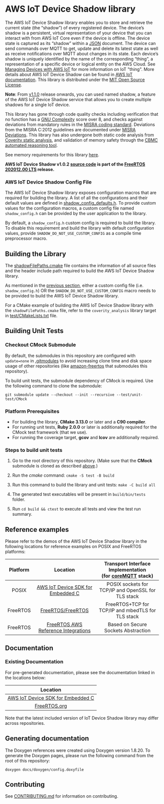 # AWS IoT Device Shadow library

The AWS IoT Device Shadow library enables you to store and retrieve the current state (the “shadow”) of every registered device. The device’s shadow is a persistent, virtual representation of your device that you can interact with from AWS IoT Core even if the device is offline. The device state is captured as its “shadow” within a [JSON](https://www.json.org/) document. The device can send commands over MQTT to get, update and delete its latest state as well as receive notifications over MQTT about changes in its state. Each device’s shadow is uniquely identified by the name of the corresponding “thing”, a representation of a specific device or logical entity on the AWS Cloud. See [Managing Devices with AWS IoT](https://docs.aws.amazon.com/iot/latest/developerguide/iot-thing-management.html) for more information on IoT "thing". More details about AWS IoT Device Shadow can be found in [AWS IoT documentation](https://docs.aws.amazon.com/iot/latest/developerguide/iot-device-shadows.html). This library is distributed under the [MIT Open Source License](LICENSE). 

**Note**: From [v1.1.0](https://github.com/aws/Device-Shadow-for-AWS-IoT-embedded-sdk/tree/v1.1.0) release onwards, you can used named shadow, a feature of the AWS IoT Device Shadow service that allows you to create multiple shadows for a single IoT device.

This library has gone through code quality checks including verification that no function has a [GNU Complexity](https://www.gnu.org/software/complexity/manual/complexity.html) score over 8, and checks against deviations from mandatory rules in the [MISRA coding standard](https://www.misra.org.uk). Deviations from the MISRA C:2012 guidelines are documented under [MISRA Deviations](MISRA.md). This library has also undergone both static code analysis from [Coverity static analysis](https://scan.coverity.com/), and validation of memory safety through the [CBMC automated reasoning tool](https://www.cprover.org/cbmc/).

See memory requirements for this library [here](https://docs.aws.amazon.com/embedded-csdk/202103.00/lib-ref/libraries/aws/device-shadow-for-aws-iot-embedded-sdk/docs/doxygen/output/html/index.html#shadow_memory_requirements).

**AWS IoT Device Shadow v1.0.2 [source code](https://github.com/aws/Device-Shadow-for-AWS-IoT-embedded-sdk/tree/v1.0.2) is part of the [FreeRTOS 202012.00 LTS](https://github.com/FreeRTOS/FreeRTOS-LTS/tree/202012.00-LTS) release.**

### AWS IoT Device Shadow Config File
The AWS IoT Device Shadow library exposes configuration macros that are required for building the library.
A list of all the configurations and their default values are defined in [shadow_config_defaults.h](source/include/shadow_config_defaults.h).
To provide custom values for the configuration macros, a custom config file named `shadow_config.h` can be provided by the user application to the library.

By default, a `shadow_config.h` custom config is required to build the library. To disable this requirement
and build the library with default configuration values, provide `SHADOW_DO_NOT_USE_CUSTOM_CONFIG` as a compile time preprocessor macro.

## Building the Library

The [shadowFilePaths.cmake](shadowFilePaths.cmake) file contains the information of all source files and the header include path required to build the AWS IoT Device Shadow library.

As mentioned in the [previous section](#aws-iot-device-shadow-config-file), either a custom config file (i.e. `shadow_config.h`) OR the `SHADOW_DO_NOT_USE_CUSTOM_CONFIG` macro needs to be provided to build the AWS IoT Device Shadow library.

For a CMake example of building the AWS IoT Device Shadow library with the `shadowFilePaths.cmake` file, refer to the `coverity_analysis` library target in [test/CMakeLists.txt](test/CMakeLists.txt) file.

## Building Unit Tests

### Checkout CMock Submodule
By default, the submodules in this repository are configured with `update=none` in [.gitmodules](.gitmodules) to avoid increasing clone time and disk space usage of other repositories (like [amazon-freertos](https://github.com/aws/amazon-freertos) that submodules this repository).


To build unit tests, the submodule dependency of CMock is required. Use the following command to clone the submodule:
```
git submodule update --checkout --init --recursive --test/unit-test/CMock
```

### Platform Prerequisites

- For building the library, **CMake 3.13.0** or later and a **C90 compiler**.
- For running unit tests, **Ruby 2.0.0** or later is additionally required for the CMock test framework (that we use).
- For running the coverage target, **gcov** and **lcov** are additionally required.

### Steps to build unit tests

1. Go to the root directory of this repository. (Make sure that the **CMock** submodule is cloned as described [above](#checkout-cmock-submodule).)

1. Run the *cmake* command: `cmake -S test -B build`

1. Run this command to build the library and unit tests: `make -C build all`

1. The generated test executables will be present in `build/bin/tests` folder.

1. Run `cd build && ctest` to execute all tests and view the test run summary.

## Reference examples

Please refer to the demos of the AWS IoT Device Shadow library in the following locations for reference examples on POSIX and FreeRTOS platforms:

| Platform | Location | Transport Interface Implementation <br> (for [coreMQTT](https://github.com/FreeRTOS/coreMQTT) stack) </br> |
| :-: | :-: | :-: |
| POSIX | [AWS IoT Device SDK for Embedded C](https://github.com/aws/aws-iot-device-sdk-embedded-C/tree/main/demos/shadow/shadow_demo_main) | POSIX sockets for TCP/IP and OpenSSL for TLS stack
| FreeRTOS | [FreeRTOS/FreeRTOS](https://github.com/FreeRTOS/FreeRTOS/tree/master/FreeRTOS-Plus/Demo/AWS/Device_Shadow_Windows_Simulator) | FreeRTOS+TCP for TCP/IP and mbedTLS for TLS stack |
| FreeRTOS | [FreeRTOS AWS Reference Integrations](https://github.com/aws/amazon-freertos/tree/master/demos/device_shadow_for_aws) | Based on Secure Sockets Abstraction |

## Documentation

### Existing Documentation

For pre-generated documentation, please see the documentation linked in the locations below:

| Location |
| :-: |
| [AWS IoT Device SDK for Embedded C](https://github.com/aws/aws-iot-device-sdk-embedded-C#releases-and-documentation) |
| [FreeRTOS.org](https://freertos.org/Documentation/api-ref/device-shadow-for-aws-iot-embedded-sdk/docs/doxygen/output/html/index.html) |

Note that the latest included version of IoT Device Shadow library may differ across repositories.


## Generating documentation

The Doxygen references were created using Doxygen version 1.8.20. To generate the
Doxygen pages, please run the following command from the root of this repository:

```shell
doxygen docs/doxygen/config.doxyfile
```

## Contributing

See [CONTRIBUTING.md](./.github/CONTRIBUTING.md) for information on contributing.
